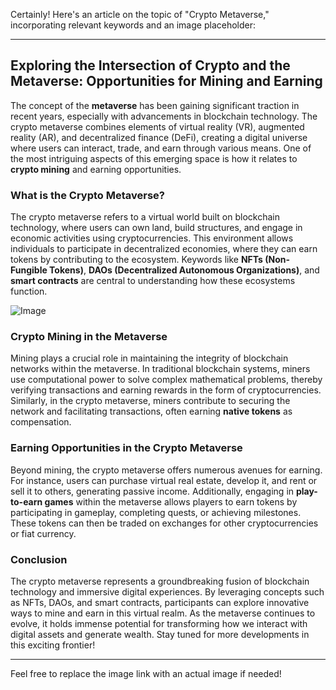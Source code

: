 Certainly! Here's an article on the topic of "Crypto Metaverse," incorporating relevant keywords and an image placeholder:

---

## Exploring the Intersection of Crypto and the Metaverse: Opportunities for Mining and Earning

The concept of the **metaverse** has been gaining significant traction in recent years, especially with advancements in blockchain technology. The crypto metaverse combines elements of virtual reality (VR), augmented reality (AR), and decentralized finance (DeFi), creating a digital universe where users can interact, trade, and earn through various means. One of the most intriguing aspects of this emerging space is how it relates to **crypto mining** and earning opportunities.

### What is the Crypto Metaverse?

The crypto metaverse refers to a virtual world built on blockchain technology, where users can own land, build structures, and engage in economic activities using cryptocurrencies. This environment allows individuals to participate in decentralized economies, where they can earn tokens by contributing to the ecosystem. Keywords like **NFTs (Non-Fungible Tokens)**, **DAOs (Decentralized Autonomous Organizations)**, and **smart contracts** are central to understanding how these ecosystems function.

![Image](https://github.com/user-attachments/assets/590b50a7-4459-4e76-8a31-559aed223621)

### Crypto Mining in the Metaverse

Mining plays a crucial role in maintaining the integrity of blockchain networks within the metaverse. In traditional blockchain systems, miners use computational power to solve complex mathematical problems, thereby verifying transactions and earning rewards in the form of cryptocurrencies. Similarly, in the crypto metaverse, miners contribute to securing the network and facilitating transactions, often earning **native tokens** as compensation.

### Earning Opportunities in the Crypto Metaverse

Beyond mining, the crypto metaverse offers numerous avenues for earning. For instance, users can purchase virtual real estate, develop it, and rent or sell it to others, generating passive income. Additionally, engaging in **play-to-earn games** within the metaverse allows players to earn tokens by participating in gameplay, completing quests, or achieving milestones. These tokens can then be traded on exchanges for other cryptocurrencies or fiat currency.

### Conclusion

The crypto metaverse represents a groundbreaking fusion of blockchain technology and immersive digital experiences. By leveraging concepts such as NFTs, DAOs, and smart contracts, participants can explore innovative ways to mine and earn in this virtual realm. As the metaverse continues to evolve, it holds immense potential for transforming how we interact with digital assets and generate wealth. Stay tuned for more developments in this exciting frontier!

--- 

Feel free to replace the image link with an actual image if needed!